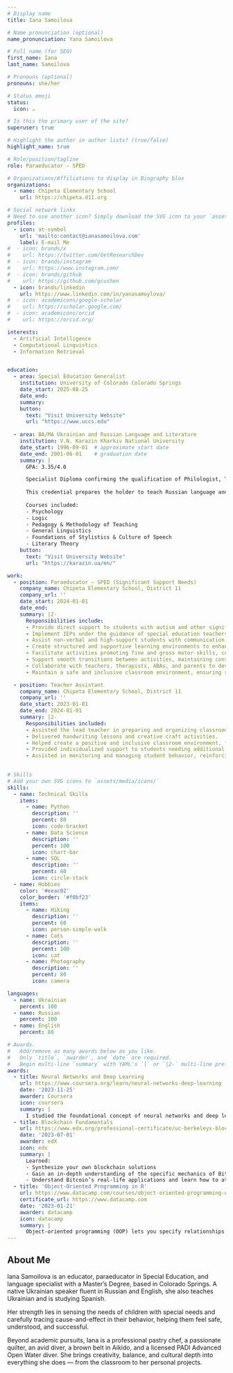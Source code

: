 ```yaml
---
# Display name
title: Iana Samoilova

# Name pronunciation (optional)
name_pronunciation: Yana Samoilova

# Full name (for SEO)
first_name: Iana
last_name: Samoilova

# Pronouns (optional)
pronouns: she/her

# Status emoji
status:
  icon: ☕️

# Is this the primary user of the site?
superuser: true

# Highlight the author in author lists? (true/false)
highlight_name: true

# Role/position/tagline
role: Paraeducator – SPED

# Organizations/Affiliations to display in Biography blox
organizations:
  - name: Chipeta Elementary School
    url: https://chipeta.d11.org

# Social network links
# Need to use another icon? Simply download the SVG icon to your `assets/media/icons/` folder.
profiles:
  - icon: at-symbol
    url: 'mailto:contact@ianasamoilova.com'
    label: E-mail Me
#  - icon: brands/x
#    url: https://twitter.com/GetResearchDev
#  - icon: brands/instagram
#    url: https://www.instagram.com/
#  - icon: brands/github
#    url: https://github.com/gcushen
  - icon: brands/linkedin
    url: https://www.linkedin.com/in/yanasamoylova/
#  - icon: academicons/google-scholar
#    url: https://scholar.google.com/
#  - icon: academicons/orcid
#    url: https://orcid.org/

interests:
  - Artificial Intelligence
  - Computational Linguistics
  - Information Retrieval


education:
  - area: Special Education Generalist
    institution: University of Colorado Colorado Springs
    date_start: 2025-08-25
    date_end:
    summary:
    button:
      text: "Visit University Website"
      url: "https://www.uccs.edu"
      
  - area: BA/MA Ukrainian and Russian Language and Literature
    institution: V.N. Karazin Kharkiv National University
    date_start: 1996-09-01  # approximate start date
    date_end: 2001-06-01    # graduation date
    summary: |
      GPA: 3.35/4.0

      Specialist Diploma confirming the qualification of Philologist, Teacher of Russian Language and Literature.
      
      This credential prepares the holder to teach Russian language and literature in secondary school in the U.S.
      
      Courses included:
      - Psychology
      - Logic
      - Pedagogy & Methodology of Teaching
      - General Linguistics
      - Foundations of Stylistics & Culture of Speech
      - Literary Theory
    button:
      text: "Visit University Website"
      url: "https://karazin.ua/en/"

work:
  - position: Paraeducator – SPED (Significant Support Needs)
    company_name: Chipeta Elementary School, District 11
    company_url: ''
    date_start: 2024-01-01
    date_end:
    summary: |2-
      Responsibilities include:
      - Provide direct support to students with autism and other significant special needs, assisting with academic tasks, social skills, and daily routines.
      - Implement IEPs under the guidance of special education teachers and therapists.
      - Assist non-verbal and high-support students with communication strategies, sensory regulation, and behavioral interventions.
      - Create structured and supportive learning environments to enhance student engagement and success.
      - Facilitate activities promoting fine and gross motor skills, cognitive development, and social interaction.
      - Support smooth transitions between activities, maintaining consistency and adherence to schedules.
      - Collaborate with teachers, therapists, ABAs, and parents to develop and reinforce effective teaching strategies.
      - Maintain a safe and inclusive classroom environment, ensuring students’ emotional and physical well-being.

  - position: Teacher Assistant
    company_name: Chipeta Elementary School, District 11
    company_url: ''
    date_start: 2023-01-01
    date_end: 2024-01-01
    summary: |2-
      Responsibilities included:
      - Assisted the lead teacher in preparing and organizing classroom activities and materials to support lesson plans and instructional goals.
      - Delivered handwriting lessons and creative craft activities.
      - Helped create a positive and inclusive classroom environment, fostering social, emotional, and academic growth through interactive, age-appropriate activities.
      - Provided individualized support to students needing additional help, ensuring attention to unique learning needs and challenges.
      - Assisted in monitoring and managing student behavior, reinforcing classroom rules, and promoting positive behavior in a supportive manner.
      

# Skills
# Add your own SVG icons to `assets/media/icons/`
skills:
  - name: Technical Skills
    items:
      - name: Python
        description: ''
        percent: 80
        icon: code-bracket
      - name: Data Science
        description: ''
        percent: 100
        icon: chart-bar
      - name: SQL
        description: ''
        percent: 40
        icon: circle-stack
  - name: Hobbies
    color: '#eeac02'
    color_border: '#f0bf23'
    items:
      - name: Hiking
        description: ''
        percent: 60
        icon: person-simple-walk
      - name: Cats
        description: ''
        percent: 100
        icon: cat
      - name: Photography
        description: ''
        percent: 80
        icon: camera

languages:
  - name: Ukrainian
    percent: 100
  - name: Russian
    percent: 100 
  - name: English
    percent: 80

# Awards.
#   Add/remove as many awards below as you like.
#   Only `title`, `awarder`, and `date` are required.
#   Begin multi-line `summary` with YAML's `|` or `|2-` multi-line prefix and indent 2 spaces below.
awards:
  - title: Neural Networks and Deep Learning
    url: https://www.coursera.org/learn/neural-networks-deep-learning
    date: '2023-11-25'
    awarder: Coursera
    icon: coursera
    summary: |
      I studied the foundational concept of neural networks and deep learning. By the end, I was familiar with the significant technological trends driving the rise of deep learning; build, train, and apply fully connected deep neural networks; implement efficient (vectorized) neural networks; identify key parameters in a neural network’s architecture; and apply deep learning to your own applications.
  - title: Blockchain Fundamentals
    url: https://www.edx.org/professional-certificate/uc-berkeleyx-blockchain-fundamentals
    date: '2023-07-01'
    awarder: edX
    icon: edx
    summary: |
      Learned:
      - Synthesize your own blockchain solutions
      - Gain an in-depth understanding of the specific mechanics of Bitcoin
      - Understand Bitcoin’s real-life applications and learn how to attack and destroy Bitcoin, Ethereum, smart contracts and Dapps, and alternatives to Bitcoin’s Proof-of-Work consensus algorithm
  - title: 'Object-Oriented Programming in R'
    url: https://www.datacamp.com/courses/object-oriented-programming-with-s3-and-r6-in-r
    certificate_url: https://www.datacamp.com
    date: '2023-01-21'
    awarder: datacamp
    icon: datacamp
    summary: |
      Object-oriented programming (OOP) lets you specify relationships between functions and the objects that they can act on, helping you manage complexity in your code. This is an intermediate level course, providing an introduction to OOP, using the S3 and R6 systems. S3 is a great day-to-day R programming tool that simplifies some of the functions that you write. R6 is especially useful for industry-specific analyses, working with web APIs, and building GUIs.
---
```


## About Me

Iana Samoilova is an educator, paraeducator in Special Education, and language specialist with a Master’s Degree, based in Colorado Springs. A native Ukrainian speaker fluent in Russian and English, she also teaches Ukrainian and is studying Spanish.

Her strength lies in sensing the needs of children with special needs and carefully tracing cause-and-effect in their behavior, helping them feel safe, understood, and successful.

Beyond academic pursuits, Iana is a professional pastry chef, a passionate quilter, an avid diver, a brown belt in Aikido, and a licensed PADI Advanced Open Water diver. 
She brings creativity, balance, and cultural depth into everything she does — from the classroom to her personal projects.
